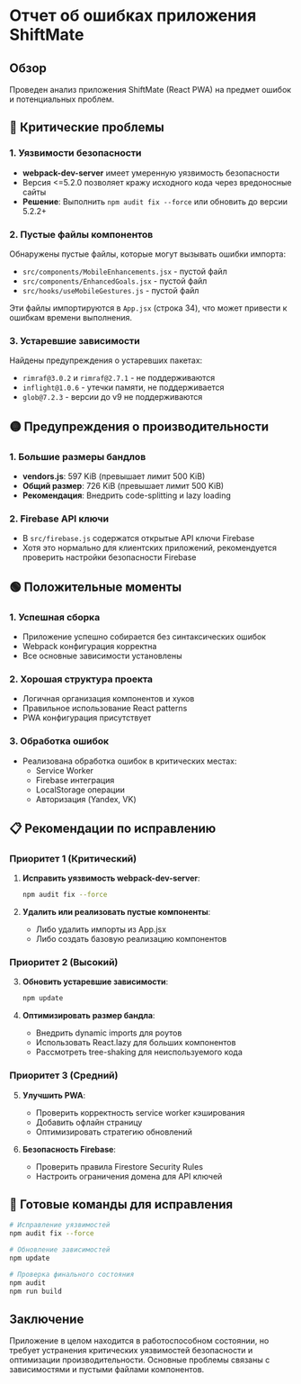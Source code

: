 # Отчет об ошибках приложения ShiftMate

## Обзор
Проведен анализ приложения ShiftMate (React PWA) на предмет ошибок и потенциальных проблем.

## 🔴 Критические проблемы

### 1. Уязвимости безопасности
- **webpack-dev-server** имеет умеренную уязвимость безопасности
- Версия <=5.2.0 позволяет кражу исходного кода через вредоносные сайты
- **Решение**: Выполнить `npm audit fix --force` или обновить до версии 5.2.2+

### 2. Пустые файлы компонентов
Обнаружены пустые файлы, которые могут вызывать ошибки импорта:
- `src/components/MobileEnhancements.jsx` - пустой файл
- `src/components/EnhancedGoals.jsx` - пустой файл  
- `src/hooks/useMobileGestures.js` - пустой файл

Эти файлы импортируются в `App.jsx` (строка 34), что может привести к ошибкам времени выполнения.

### 3. Устаревшие зависимости
Найдены предупреждения о устаревших пакетах:
- `rimraf@3.0.2` и `rimraf@2.7.1` - не поддерживаются
- `inflight@1.0.6` - утечки памяти, не поддерживается
- `glob@7.2.3` - версии до v9 не поддерживаются

## 🟡 Предупреждения о производительности

### 1. Большие размеры бандлов
- **vendors.js**: 597 KiB (превышает лимит 500 KiB)
- **Общий размер**: 726 KiB (превышает лимит 500 KiB)
- **Рекомендация**: Внедрить code-splitting и lazy loading

### 2. Firebase API ключи
- В `src/firebase.js` содержатся открытые API ключи Firebase
- Хотя это нормально для клиентских приложений, рекомендуется проверить настройки безопасности Firebase

## 🟢 Положительные моменты

### 1. Успешная сборка
- Приложение успешно собирается без синтаксических ошибок
- Webpack конфигурация корректна
- Все основные зависимости установлены

### 2. Хорошая структура проекта
- Логичная организация компонентов и хуков
- Правильное использование React patterns
- PWA конфигурация присутствует

### 3. Обработка ошибок
- Реализована обработка ошибок в критических местах:
  - Service Worker
  - Firebase интеграция
  - LocalStorage операции
  - Авторизация (Yandex, VK)

## 📋 Рекомендации по исправлению

### Приоритет 1 (Критический)
1. **Исправить уязвимость webpack-dev-server**:
   ```bash
   npm audit fix --force
   ```

2. **Удалить или реализовать пустые компоненты**:
   - Либо удалить импорты из App.jsx
   - Либо создать базовую реализацию компонентов

### Приоритет 2 (Высокий)  
3. **Обновить устаревшие зависимости**:
   ```bash
   npm update
   ```

4. **Оптимизировать размер бандла**:
   - Внедрить dynamic imports для роутов
   - Использовать React.lazy для больших компонентов
   - Рассмотреть tree-shaking для неиспользуемого кода

### Приоритет 3 (Средний)
5. **Улучшить PWA**:
   - Проверить корректность service worker кэширования
   - Добавить офлайн страницу
   - Оптимизировать стратегию обновлений

6. **Безопасность Firebase**:
   - Проверить правила Firestore Security Rules
   - Настроить ограничения домена для API ключей

## 🔧 Готовые команды для исправления

```bash
# Исправление уязвимостей
npm audit fix --force

# Обновление зависимостей
npm update

# Проверка финального состояния
npm audit
npm run build
```

## Заключение
Приложение в целом находится в работоспособном состоянии, но требует устранения критических уязвимостей безопасности и оптимизации производительности. Основные проблемы связаны с зависимостями и пустыми файлами компонентов.